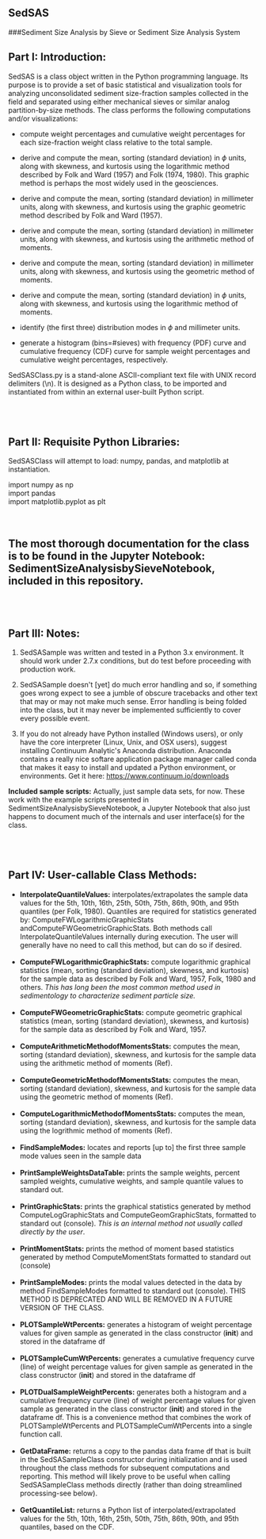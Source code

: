 ## SedSAS

###Sediment Size Analysis by Sieve  or  Sediment Size Analysis System


## Part I: Introduction:

SedSAS is a class object written in the Python programming language. Its purpose is to provide a set of basic statistical and visualization tools for analyzing unconsolidated sediment size-fraction samples collected in the field and separated using either mechanical sieves or similar analog partition-by-size methods. The class performs the following computations and/or visualizations:

- compute weight percentages and cumulative weight percentages for each size-fraction weight class relative to the total sample.

- derive and compute the mean, sorting (standard deviation) in $\phi$ units, along with skewness, and kurtosis using the logarithmic method described by Folk and Ward (1957) and Folk (1974, 1980). This graphic method is perhaps the most widely used in the geosciences.

- derive and compute the mean, sorting (standard deviation) in millimeter units, along with skewness, and kurtosis using the graphic geometric method described by Folk and Ward (1957).

- derive and compute the mean, sorting (standard deviation) in millimeter units, along with skewness, and kurtosis using the arithmetic method of moments.

- derive and compute the mean, sorting (standard deviation) in millimeter units, along with skewness, and kurtosis using the geometric method of moments.

- derive and compute the mean, sorting (standard deviation) in $\phi$ units, along with skewness, and kurtosis using the logarithmic method of moments.


- identify (the first three) distribution modes in $\phi$ and millimeter units.

- generate a histogram (bins=#sieves) with frequency (PDF) curve and cumulative frequency (CDF) curve for sample weight percentages and cumulative weight percentages, respectively.


SedSASClass.py is a stand-alone ASCII-compliant text file with UNIX record delimiters (\n). It is designed as a Python class, to be imported and instantiated from within an external user-built Python script. 
    <br><br>
    <br><br>

## Part II: Requisite Python Libraries:
SedSASClass will attempt to load: numpy, pandas, and matplotlib at instantiation. 

import numpy as np<br>
import pandas<br>
import matplotlib.pyplot as plt<br>
    <br><br>
    
## The most thorough documentation for the class is to be found in the Jupyter Notebook: SedimentSizeAnalysisbySieveNotebook, included in this repository.
<br><br>



## Part III: Notes:
1. SedSASample was written and tested in a Python 3.x environment. It should work under 2.7.x conditions, but do test before proceeding with production work.

2. SedSASample doesn't [yet] do much error handling and so, if something goes wrong expect to see a jumble of obscure tracebacks and other text that may or may not make much sense. Error handling is being folded into the class, but it may never be implemented sufficiently to cover every possible event. 

3. If you do not already have Python installed (Windows users), or only have the core interpreter (Linux, Unix, and OSX users), suggest installing Continuum Analytic's Anaconda distribution. Anaconda contains a really nice softare application package manager called conda that makes it easy to install and updated a Python environment, or environments. Get it here: https://www.continuum.io/downloads


**Included sample scripts:**  Actually, just sample data sets, for now. These work with the example scripts presented in SedimentSizeAnalysisbySieveNotebook, a Jupyter Notebook that also just happens to document much of the internals and user interface(s) for the class.
    <br><br>
    <br><br>
## Part IV: User-callable Class Methods:
- **InterpolateQuantileValues:** interpolates/extrapolates the sample data values for the 5th, 10th, 16th, 25th, 50th, 75th, 86th, 90th, and 95th quantiles (per Folk, 1980). Quantiles are required for statistics generated by: ComputeFWLogarithmicGraphicStats andComputeFWGeometricGraphicStats. Both methods call InterpolateQuantileValues internally during execution. The user will generally have no need to call this method, but can do so if desired.
    <br><br>
- **ComputeFWLogarithmicGraphicStats:** compute logarithmic graphical statistics (mean, sorting (standard deviation), skewness, and kurtosis) for the sample data as described by Folk and Ward, 1957, Folk, 1980 and others. _This has long been the most common method used in sedimentology to characterize sediment particle size._
    <br><br>
- **ComputeFWGeometricGraphicStats:** compute geometric graphical statistics (mean, sorting (standard deviation), skewness, and kurtosis) for the sample data as described by Folk and Ward, 1957.
    <br><br>
- **ComputeArithmeticMethodofMomentsStats:** computes the mean, sorting (standard deviation), skewness, and kurtosis for the sample data using the arithmetic method of moments (Ref).
    <br><br>
- **ComputeGeometricMethodofMomentsStats:** computes the mean, sorting (standard deviation), skewness, and kurtosis for the sample data using the geometric method of moments (Ref).
    <br><br>
- **ComputeLogarithmicMethodofMomentsStats:** computes the mean, sorting (standard deviation), skewness, and kurtosis for the sample data using the logrithmic method of moments (Ref).
    <br><br>
- **FindSampleModes:** locates and reports [up to] the first three sample mode values seen in the sample data
    <br><br>
- **PrintSampleWeightsDataTable:** prints the sample weights, percent sampled weights, cumulative weights, and sample quantile values to standard out.
    <br><br>
- **PrintGraphicStats:** prints the graphical statistics generated by method ComputeLogGraphicStats and ComputeGeomGraphicStats, formatted to standard out (console). _This is an internal method not usually called directly by the user_.
    <br><br>
- **PrintMomentStats:** prints the method of moment based statistics generated by method ComputeMomentStats formatted to standard out (console)
    <br><br>
- **PrintSampleModes:** prints the modal values detected in the data by method FindSampleModes formatted to standard out (console). THIS METHOD IS DEPRECATED AND WILL BE REMOVED IN A FUTURE VERSION OF THE CLASS.
    <br><br>
- **PLOTSampleWtPercents:** generates a histogram of weight percentage values for given sample as generated in the class constructor (__init__) and stored in the dataframe df
    <br><br>
- **PLOTSampleCumWtPercents:** generates a cumulative frequency curve (line) of weight percentage values for given sample as generated in the class constructor (__init__) and stored in the dataframe df
    <br><br>
- **PLOTDualSampleWeightPercents:** generates both a histogram and a cumulative frequency curve (line) of weight percentage values for given sample as generated in the class constructor (__init__) and stored in the dataframe df. This is a convenience method that combines the work of PLOTSampleWtPercents and PLOTSampleCumWtPercents into a single function call.
<br><br>
- **GetDataFrame:** returns a copy to the pandas data frame df that is built in the SedSASampleClass constructor during initialization and is used throughout the class methods for subsequent computations and reporting. This method will likely prove to be useful when calling SedSASampleClass methods directly (rather than doing streamlined processing-see below).
    <br><br>
- **GetQuantileList:** returns a Python list of interpolated/extrapolated values for the 5th, 10th, 16th, 25th, 50th, 75th, 86th, 90th, and 95th quantiles, based on the CDF. 
<br><br>


